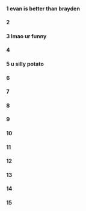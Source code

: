 #### 1 evan is better than brayden
#### 2
#### 3 lmao ur funny
#### 4
#### 5 u silly potato 
#### 6
#### 7
#### 8
#### 9
#### 10
#### 11
#### 12
#### 13
#### 14
#### 15
